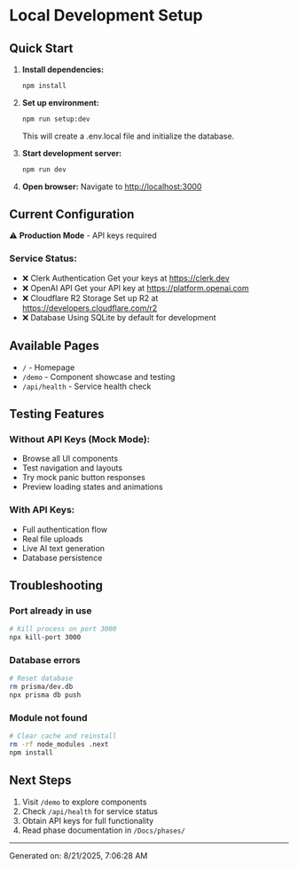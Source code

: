 # Local Development Setup

## Quick Start

1. **Install dependencies:**
   ```bash
   npm install
   ```

2. **Set up environment:**
   ```bash
   npm run setup:dev
   ```
   This will create a .env.local file and initialize the database.

3. **Start development server:**
   ```bash
   npm run dev
   ```

4. **Open browser:**
   Navigate to [http://localhost:3000](http://localhost:3000)

## Current Configuration

⚠️ **Production Mode** - API keys required

### Service Status:
- ❌ Clerk Authentication
  Get your keys at https://clerk.dev
- ❌ OpenAI API
  Get your API key at https://platform.openai.com
- ❌ Cloudflare R2 Storage
  Set up R2 at https://developers.cloudflare.com/r2
- ❌ Database
  Using SQLite by default for development

## Available Pages

- `/` - Homepage
- `/demo` - Component showcase and testing
- `/api/health` - Service health check


## Testing Features

### Without API Keys (Mock Mode):
- Browse all UI components
- Test navigation and layouts
- Try mock panic button responses
- Preview loading states and animations

### With API Keys:
- Full authentication flow
- Real file uploads
- Live AI text generation
- Database persistence

## Troubleshooting

### Port already in use
```bash
# Kill process on port 3000
npx kill-port 3000
```

### Database errors
```bash
# Reset database
rm prisma/dev.db
npx prisma db push
```

### Module not found
```bash
# Clear cache and reinstall
rm -rf node_modules .next
npm install
```

## Next Steps

1. Visit `/demo` to explore components
2. Check `/api/health` for service status
3. Obtain API keys for full functionality
4. Read phase documentation in `/Docs/phases/`

---
Generated on: 8/21/2025, 7:06:28 AM

